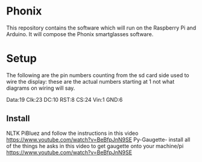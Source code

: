 # Phonix

This repository contains the software which will run on the Raspberry Pi and Arduino. It will compose the Phonix smartglasses software.

# Setup

The following are the pin numbers counting from the sd card side used to wire the display: these are the actual numbers starting at 1 not what diagrams on wiring will say. 

Data:19
Clk:23
DC:10
RST:8
CS:24
Vin:1
GND:6

## Install
NLTK
PiBluez
and follow the instructions in this video https://www.youtube.com/watch?v=BeBfpJnN9SE
Py-Gaugette- install all of the things he asks in this video to get gaugette onto your machine/pi https://www.youtube.com/watch?v=BeBfpJnN9SE
